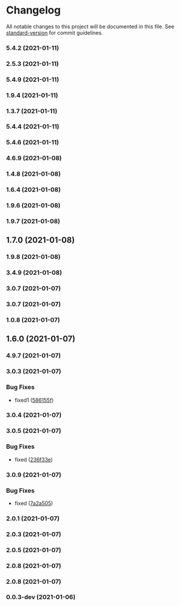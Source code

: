 # Changelog

All notable changes to this project will be documented in this file. See [standard-version](https://github.com/conventional-changelog/standard-version) for commit guidelines.

### 5.4.2 (2021-01-11)

### 2.5.3 (2021-01-11)

### 5.4.9 (2021-01-11)

### 1.9.4 (2021-01-11)

### 1.3.7 (2021-01-11)

### 5.4.4 (2021-01-11)

### 5.4.6 (2021-01-11)

### 4.6.9 (2021-01-08)

### 1.4.8 (2021-01-08)

### 1.6.4 (2021-01-08)

### 1.9.6 (2021-01-08)

### 1.9.7 (2021-01-08)

## 1.7.0 (2021-01-08)

### 1.9.8 (2021-01-08)

### 3.4.9 (2021-01-08)

### 3.0.7 (2021-01-07)

### 3.0.7 (2021-01-07)

### 1.0.8 (2021-01-07)

## 1.6.0 (2021-01-07)

### 4.9.7 (2021-01-07)

### 3.0.3 (2021-01-07)


### Bug Fixes

* fixed1 ([586155f](https://github.com/razee-io/RemoteResource/commit/586155f7c7f9d8c3067f3bf715b546fe6b6bb2e3))

### 3.0.4 (2021-01-07)

### 3.0.5 (2021-01-07)


### Bug Fixes

* fixed ([236f33e](https://github.com/razee-io/RemoteResource/commit/236f33e389003b5d7ad23979983d67f209cd0c94))

### 3.0.9 (2021-01-07)


### Bug Fixes

* fixed ([7a2a505](https://github.com/razee-io/RemoteResource/commit/7a2a505dcc8f60d192a881a065cfc9bb74f1d7b6))

### 2.0.1 (2021-01-07)

### 2.0.3 (2021-01-07)

### 2.0.5 (2021-01-07)

### 2.0.8 (2021-01-07)

### 2.0.8 (2021-01-07)

### 0.0.3-dev (2021-01-06)
